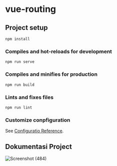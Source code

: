 # vue-routing

## Project setup
```
npm install
```

### Compiles and hot-reloads for development
```
npm run serve
```

### Compiles and minifies for production
```
npm run build
```

### Lints and fixes files
```
npm run lint
```

### Customize conpfiguration
See [Configuratio Reference](https://cli.vuejs.org/config/).
<h2> Dokumentasi Project </h2>

![Screenshot (484)](https://user-images.githubusercontent.com/53465013/97068712-565bea80-15f4-11eb-9407-d112131c3643.png)
